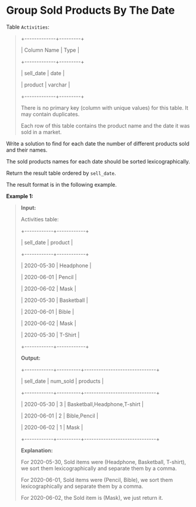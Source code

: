# Group Sold Products By The Date

Table <code>Activities</code>:
>
> +-------------+---------+
>
> | Column Name | Type    |
>
> +-------------+---------+
>
> | sell_date   | date    |
>
> | product     | varchar |
>
> +-------------+---------+
>
> There is no primary key (column with unique values) for this table. It may contain duplicates.
>
> Each row of this table contains the product name and the date it was sold in a market.


Write a solution to find for each date the number of different products sold and their names.

The sold products names for each date should be sorted lexicographically.

Return the result table ordered by <code>sell_date</code>.

The&nbsp;result format is in the following example.


**Example 1:**
>
> **Input:**
>
> Activities table:
>
> +------------+------------+
>
> | sell_date  | product     |
>
> +------------+------------+
>
> | 2020-05-30 | Headphone  |
>
> | 2020-06-01 | Pencil     |
>
> | 2020-06-02 | Mask       |
>
> | 2020-05-30 | Basketball |
>
> | 2020-06-01 | Bible      |
>
> | 2020-06-02 | Mask       |
>
> | 2020-05-30 | T-Shirt    |
>
> +------------+------------+
>
> **Output:**
>
> +------------+----------+------------------------------+
>
> | sell_date  | num_sold | products                     |
>
> +------------+----------+------------------------------+
>
> | 2020-05-30 | 3        | Basketball,Headphone,T-shirt |
>
> | 2020-06-01 | 2        | Bible,Pencil                 |
>
> | 2020-06-02 | 1        | Mask                         |
>
> +------------+----------+------------------------------+
>
> **Explanation:**
>
> For 2020-05-30, Sold items were (Headphone, Basketball, T-shirt), we sort them lexicographically and separate them by a comma.
>
> For 2020-06-01, Sold items were (Pencil, Bible), we sort them lexicographically and separate them by a comma.
>
> For 2020-06-02, the Sold item is (Mask), we just return it.
